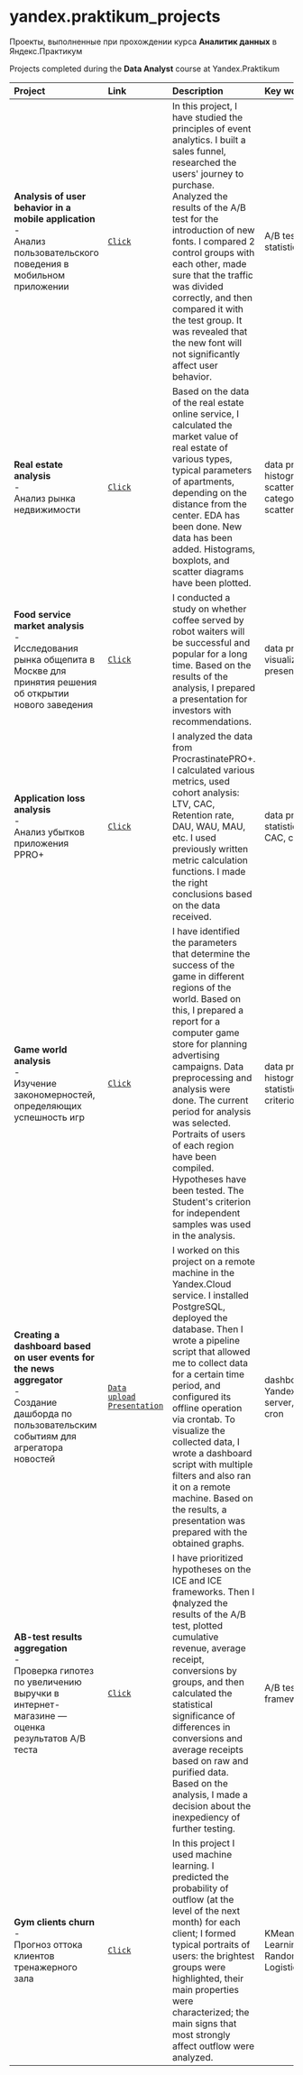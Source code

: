 # yandex.praktikum_projects

Проекты, выполненные при прохождении курса **Аналитик данных** в Яндекс.Практикум  

Projects completed during the **Data Analyst** course at Yandex.Praktikum

| Project | Link | Description | Key words |
| :------ | :--- |:------------|:----------|
| **Analysis of user behavior in a mobile application**<br /> - <br /> Анализ пользовательского поведения в мобильном приложении | <code>[Click](https://github.com/juliaradial/yandex.praktikum_projects/blob/main/%D0%90%D0%BD%D0%B0%D0%BB%D0%B8%D0%B7%20%D0%BF%D0%BE%D0%BB%D1%8C%D0%B7%D0%BE%D0%B2%D0%B0%D1%82%D0%B5%D0%BB%D1%8C%D1%81%D0%BA%D0%BE%D0%B3%D0%BE%20%D0%BF%D0%BE%D0%B2%D0%B5%D0%B4%D0%B5%D0%BD%D0%B8%D1%8F%20%D0%B2%20%D0%BC%D0%BE%D0%B1%D0%B8%D0%BB%D1%8C%D0%BD%D0%BE%D0%BC%20%D0%BF%D1%80%D0%B8%D0%BB%D0%BE%D0%B6%D0%B5%D0%BD%D0%B8%D0%B8/user_behavior_analysis_aab_test.ipynb)</code> | In this project, I have studied the principles of event analytics. I built a sales funnel, researched the users' journey to purchase. Analyzed the results of the A/B test for the introduction of new fonts. I compared 2 control groups with each other, made sure that the traffic was divided correctly, and then compared it with the test group. It was revealed that the new font will not significantly affect user behavior. | A/B test, visualization, statistical test |
| **Real estate analysis**<br /> - <br /> Анализ рынка недвижимости | <code>[Click](https://github.com/juliaradial/yandex.praktikum_projects/blob/main/%D0%90%D0%BD%D0%B0%D0%BB%D0%B8%D0%B7%20%D1%80%D1%8B%D0%BD%D0%BA%D0%B0%20%D0%BD%D0%B5%D0%B4%D0%B2%D0%B8%D0%B6%D0%B8%D0%BC%D0%BE%D1%81%D1%82%D0%B8/spb_real_estate_analysis.ipynb)</code> | Based on the data of the real estate online service, I calculated the market value of real estate of various types, typical parameters of apartments, depending on the distance from the center. EDA has been done. New data has been added. Histograms, boxplots, and scatter diagrams have been plotted. | data processing, histogram, boxplot, scatter matrix, categorisation, scatterplot |
| **Food service market analysis** <br /> - <br /> Исследования рынка общепита в Москве для принятия решения об открытии нового заведения | <code>[Click](https://github.com/juliaradial/yandex.praktikum_projects/blob/main/%D0%90%D0%BD%D0%B0%D0%BB%D0%B8%D0%B7%20%D1%80%D1%8B%D0%BD%D0%BA%D0%B0%20%D0%BE%D0%B1%D1%89%D0%B5%D0%BF%D0%B8%D1%82%D0%B0/food_service_market_analysis.ipynb)</code> | I conducted a study on whether coffee served by robot waiters will be successful and popular for a long time. Based on the results of the analysis, I prepared a presentation for investors with recommendations. | data processing, data visualization, presentation |
|**Application loss analysis** <br /> - <br /> Анализ убытков приложения PPRO+ | <code>[Click](https://github.com/juliaradial/yandex.praktikum_projects/blob/main/%D0%90%D0%BD%D0%B0%D0%BB%D0%B8%D0%B7%20%D1%83%D0%B1%D1%8B%D1%82%D0%BE%D1%87%D0%BD%D0%BE%D1%81%D1%82%D0%B8%20%D0%BF%D1%80%D0%B8%D0%BB%D0%BE%D0%B6%D0%B5%D0%BD%D0%B8%D1%8F/Application_loss_analysis.ipynb)</code> | I analyzed the data from ProcrastinatePRO+. I calculated various metrics, used cohort analysis: LTV, CAC, Retention rate, DAU, WAU, MAU, etc. I used previously written metric calculation functions. I made the right conclusions based on the data received. | data processing, statistical test, LTV, CAC, cohort analysis |
|**Game world analysis** <br /> - <br /> Изучение закономерностей, определяющих успешность игр |  <code>[Click](https://github.com/juliaradial/yandex.praktikum_projects/blob/main/%D0%90%D0%BD%D0%B0%D0%BB%D0%B8%D0%B7%20%D1%83%D1%81%D0%BF%D0%B5%D1%88%D0%BD%D0%BE%D1%81%D1%82%D0%B8%20%D0%BA%D0%BE%D0%BC%D0%BF%D1%8C%D1%8E%D1%82%D0%B5%D1%80%D0%BD%D1%8B%D1%85%20%D0%B8%D0%B3%D1%80/game_world_analysis.ipynb)</code> | I have identified the parameters that determine the success of the game in different regions of the world. Based on this, I prepared a report for a computer game store for planning advertising campaigns. Data preprocessing and analysis were done. The current period for analysis was selected. Portraits of users of each region have been compiled. Hypotheses have been tested. The Student's criterion for independent samples was used in the analysis. | data processing, histogram, boxplot, statistical test, student's criterion, piechart| 
|**Creating a dashboard based on user events for the news aggregator** <br /> - <br /> Создание дашборда по пользовательским событиям для агрегатора новостей | <code>[Data upload](https://github.com/juliaradial/yandex.praktikum_projects/blob/main/%D0%92%D0%B7%D0%B0%D0%B8%D0%BC%D0%BE%D0%B4%D0%B5%D0%B9%D1%81%D1%82%D0%B2%D0%B8%D0%B5%20%D0%BF%D0%BE%D0%BB%D1%8C%D0%B7%D0%BE%D0%B2%D0%B0%D1%82%D0%B5%D0%BB%D0%B5%D0%B9%20%D1%81%20%D0%BF%D0%BE%D1%80%D1%82%D0%B0%D0%BB%D0%BE%D0%BC%20%D0%94%D0%B7%D0%B5%D0%BD/data_upload.ipynb)</code> <br /> <code>[Presentation](https://github.com/juliaradial/yandex.praktikum_projects/blob/main/%D0%92%D0%B7%D0%B0%D0%B8%D0%BC%D0%BE%D0%B4%D0%B5%D0%B9%D1%81%D1%82%D0%B2%D0%B8%D0%B5%20%D0%BF%D0%BE%D0%BB%D1%8C%D0%B7%D0%BE%D0%B2%D0%B0%D1%82%D0%B5%D0%BB%D0%B5%D0%B9%20%D1%81%20%D0%BF%D0%BE%D1%80%D1%82%D0%B0%D0%BB%D0%BE%D0%BC%20%D0%94%D0%B7%D0%B5%D0%BD/%D0%90%D0%BD%D0%B0%D0%BB%D0%B8%D0%B7%20%D0%B2%D0%B7%D0%B0%D0%B8%D0%BC%D0%BE%D0%B4%D0%B5%D0%B9%D1%81%D1%82%D0%B2%D0%B8%D1%8F%20%D0%BF%D0%BE%D0%BB%D1%8C%D0%B7%D0%BE%D0%B2%D0%B0%D1%82%D0%B5%D0%BB%D0%B5%D0%B9%20%D1%81%20%D0%BA%D0%B0%D1%80%D1%82%D0%BE%D1%87%D0%BA%D0%B0%D0%BC%D0%B8%20%D0%AF%D0%BD%D0%B4%D0%B5%D0%BA%D1%81.%D0%94%D0%B7%D0%B5%D0%BD.pdf)</code> | I worked on this project on a remote machine in the Yandex.Cloud service. I installed PostgreSQL, deployed the database. Then I wrote a pipeline script that allowed me to collect data for a certain time period, and configured its offline operation via crontab. To visualize the collected data, I wrote a dashboard script with multiple filters and also ran it on a remote machine. Based on the results, a presentation was prepared with the obtained graphs. | dashboard, pipeline, Yandex.Cloud, remote server, virtual machine, cron |
|**AB-test results aggregation** <br /> - <br /> Проверка гипотез по увеличению выручки в интернет-магазине — оценка результатов A/B теста | <code>[Click](https://github.com/juliaradial/yandex.praktikum_projects/blob/main/%D0%9F%D1%80%D0%BE%D0%B2%D0%B5%D1%80%D0%BA%D0%B0%20%D0%B3%D0%B8%D0%BF%D0%BE%D1%82%D0%B5%D0%B7%20%D0%B2%20%D0%B1%D0%B8%D0%B7%D0%BD%D0%B5%D1%81%D0%B5/AB_test_result_aggregation.ipynb)</code> | I have prioritized hypotheses on the ICE and ICE frameworks. Then I фnalyzed the results of the A/B test, plotted cumulative revenue, average receipt, conversions by groups, and then calculated the statistical significance of differences in conversions and average receipts based on raw and purified data. Based on the analysis, I made a decision about the inexpediency of further testing. | A/B test, statistical test, framework, RICE, ICE |
|**Gym clients churn** <br /> - <br /> Прогноз оттока клиентов тренажерного зала | <code>[Click](https://github.com/juliaradial/yandex.praktikum_projects/blob/main/%D0%9F%D1%80%D0%BE%D0%B3%D0%BD%D0%BE%D0%B7%20%D0%BE%D1%82%D1%82%D0%BE%D0%BA%D0%B0%20%D0%BA%D0%BB%D0%B8%D0%B5%D0%BD%D1%82%D0%BE%D0%B2/machine_learning_gim_clients_churn.ipynb)</code> | In this project I used machine learning. I predicted the probability of outflow (at the level of the next month) for each client; I formed typical portraits of users: the brightest groups were highlighted, their main properties were characterized; the main signs that most strongly affect outflow were analyzed. | KMeans, Machine Learning, dendrogram, RandomForestClassifier, LogisticRegression |
